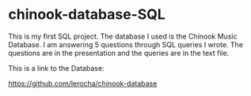 # chinook-database-SQL
This is my first SQL project. The database I used is the Chinook Music Database.
I am answering 5 questions through SQL queries I wrote. The questions are in the presentation and the queries are in the text file.

This is a link to the Database:

https://github.com/lerocha/chinook-database
